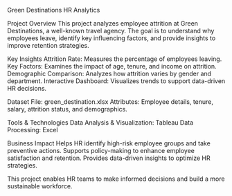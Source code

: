 Green Destinations HR Analytics

Project Overview
This project analyzes employee attrition at Green Destinations, a well-known travel agency. The goal is to understand why employees leave, identify key influencing factors, and provide insights to improve retention strategies.

Key Insights
Attrition Rate: Measures the percentage of employees leaving.
Key Factors: Examines the impact of age, tenure, and income on attrition.
Demographic Comparison: Analyzes how attrition varies by gender and department.
Interactive Dashboard: Visualizes trends to support data-driven HR decisions.

Dataset
File: green_destination.xlsx
Attributes: Employee details, tenure, salary, attrition status, and demographics.

Tools & Technologies
Data Analysis & Visualization: Tableau
Data Processing: Excel

Business Impact
Helps HR identify high-risk employee groups and take preventive actions.
Supports policy-making to enhance employee satisfaction and retention.
Provides data-driven insights to optimize HR strategies.

This project enables HR teams to make informed decisions and build a more sustainable workforce.
